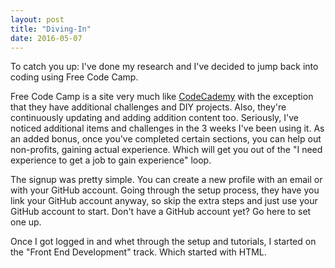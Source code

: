 ```yaml
---
layout: post
title: "Diving-In"
date: 2016-05-07
---
```


To catch you up: I've done my research and I've decided to jump back into coding using Free Code Camp.

Free Code Camp is a site very much like <a href="http://www.codecademy.com">CodeCademy</a> with the exception that they have additional challenges and DIY projects. Also, they're continuously updating and adding addition content too. Seriously, I've noticed additional items and challenges in the 3 weeks I've been using it. As an added bonus, once you've completed certain sections, you can help out non-profits, gaining actual experience. Which will get you out of the "I need experience to get a job to gain experience" loop.

The signup was pretty simple. You can create a new profile with an email or with your GitHub account. Going through the setup process, they have you link your GitHub account anyway, so skip the extra steps and just use your GitHub account to start. Don't have a GitHub account yet? Go here to set one up.

Once I got logged in and whet through the setup and tutorials, I started on the "Front End Development" track. Which started with HTML.
